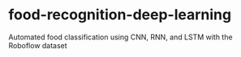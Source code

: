# food-recognition-deep-learning
Automated food classification using CNN, RNN, and LSTM with the Roboflow dataset
